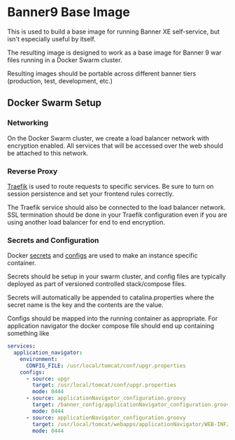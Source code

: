 Banner9 Base Image
==================

This is used to build a base image for running Banner XE self-service, but isn't
especially useful by itself.

The resulting image is designed to work as a base image for Banner 9 war files
running in a Docker Swarm cluster.

Resulting images should be portable across different banner tiers (production,
test, development, etc.)

## Docker Swarm Setup

### Networking

On the Docker Swarm cluster, we create a load balancer network with encryption
enabled. All services that will be accessed over the web should be attached
to this network.

### Reverse Proxy

[Traefik](https://traefik.io/) is used to route requests to specific services.
Be sure to turn on session persistence and set your frontend rules correctly.

The Traefik service should also be connected to the load balancer network. SSL
termination should be done in your Traefik configuration even if you are using
another load balancer for end to end encryption.

### Secrets and Configuration

Docker [secrets](https://docs.docker.com/engine/swarm/secrets/) and
[configs](https://docs.docker.com/engine/swarm/configs/) are used to make an
instance specific container.

Secrets should be setup in your swarm cluster, and config files are typically
deployed as part of versioned controlled stack/compose files.

Secrets will automatically be appended to catalina.properties where the secret
name is the key and the contents are the value.

Configs should be mapped into the running container as appropriate. For
application navigator the docker compose file should end up containing something
like
```yaml
services:
  application_navigator:
    environment:
      CONFIG_FILE: /usr/local/tomcat/conf/upgr.properties
    configs:
      - source: upgr
        target: /usr/local/tomcat/conf/upgr.properties
        mode: 0444
      - source: applicationNavigator_configuration.groovy
        target: /banner_config/applicationNavigator_configuration.groovy
        mode: 0444
      - source: applicationNavigator_configuration.groovy
        target: /usr/local/tomcat/webapps/applicationNavigator/WEB-INF/classes/applicationNavigator_configuration.groovy
        mode: 0444
```
